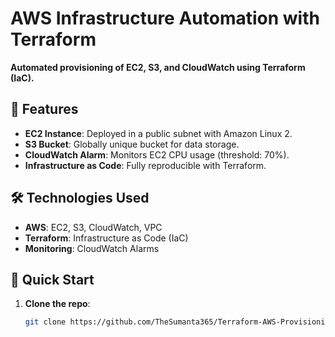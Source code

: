 # AWS Infrastructure Automation with Terraform
**Automated provisioning of EC2, S3, and CloudWatch using Terraform (IaC).**  

## 📌 Features
- **EC2 Instance**: Deployed in a public subnet with Amazon Linux 2.
- **S3 Bucket**: Globally unique bucket for data storage.
- **CloudWatch Alarm**: Monitors EC2 CPU usage (threshold: 70%).
- **Infrastructure as Code**: Fully reproducible with Terraform.

## 🛠️ Technologies Used
- **AWS**: EC2, S3, CloudWatch, VPC
- **Terraform**: Infrastructure as Code (IaC)
- **Monitoring**: CloudWatch Alarms

## 🚀 Quick Start
1. **Clone the repo**:
   ```bash
   git clone https://github.com/TheSumanta365/Terraform-AWS-Provisioning-project.git
